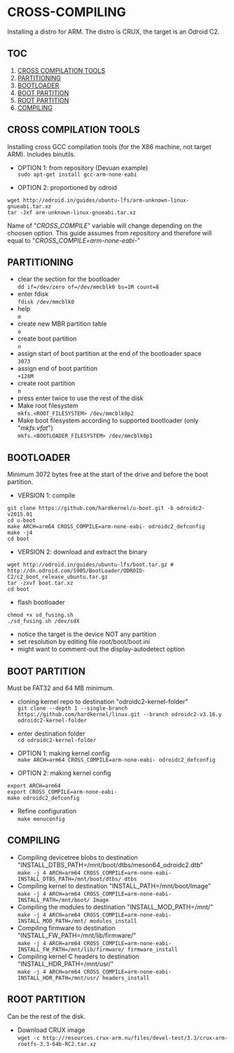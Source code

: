 # CROSS-COMPILING
Installing a distro for ARM. The distro is CRUX, the target is an Odroid C2.


## TOC
1. [CROSS COMPILATION TOOLS](#cross-compilation-tools)  
2. [PARTITIONING](#partitioning)  
3. [BOOTLOADER](#bootloader)  
4. [BOOT PARTITION](#boot-partition)  
5. [ROOT PARTITION](#root-partition)  
6. [COMPILING](#compiling)  


## CROSS COMPILATION TOOLS
Installing cross GCC compilation tools (for the X86 machine, not target ARM). Includes binutils.

* OPTION 1: from repository (Devuan example)  
`sudo apt-get install gcc-arm-none-eabi`

* OPTION 2: proportioned by odroid  
```
wget http://odroid.in/guides/ubuntu-lfs/arm-unknown-linux-gnueabi.tar.xz
tar -Jxf arm-unknown-linux-gnueabi.tar.xz
```  

Name of "_CROSS_COMPILE_" variable will change depending on the choosen option. This guide assumes from repository and therefore will equal to "_CROSS\_COMPILE=arm-none-eabi-_"


## PARTITIONING
* clear the section for the bootloader  
`dd if=/dev/zero of=/dev/mmcblk0 bs=1M count=8`  
* enter fdisk  
`fdisk /dev/mmcblk0`  
* help  
`m`  
* create new MBR partition table  
`o`  
* create boot partition  
`n`  
* assign start of boot partition at the end of the bootloader space  
`3073`  
* assign end of boot partition  
`+128M`  
* create root partition  
`n`  
* press enter twice to use the rest of the disk  
* Make root filesystem  
`mkfs.<ROOT_FILESYSTEM> /dev/mmcblk0p2`  
* Make boot filesystem according to supported bootloader (only "_mkfs.vfat_")  
`mkfs.<BOOTLOADER_FILESYSTEM> /dev/mmcblk0p1`  


## BOOTLOADER
Minimum 3072 bytes free at the start of the drive and before the boot partition.

* VERSION 1: compile  
```
git clone https://github.com/hardkernel/u-boot.git -b odroidc2-v2015.01
cd u-boot
make ARCH=arm64 CROSS_COMPILE=arm-none-eabi- odroidc2_defconfig
make -j4
cd boot
```

* VERSION 2: download and extract the binary  
```
wget http://odroid.in/guides/ubuntu-lfs/boot.tar.gz # http://dn.odroid.com/S905/BootLoader/ODROID-C2/c2_boot_release_ubuntu.tar.gz
tar -zxvf boot.tar.xz
cd boot
```

* flash bootloader  
```
chmod +x sd_fusing.sh
./sd_fusing.sh /dev/sdX
```
* notice the target is the device NOT any partition  
* set resolution by editing file root/boot/boot.ini  
* might want to comment-out the display-autodetect option  


## BOOT PARTITION
Must be FAT32 and 64 MB minimum.

* cloning kernel repo to destination "odroidc2-kernel-folder"  
`git clone --depth 1 --single-branch https://github.com/hardkernel/linux.git --branch odroidc2-v3.16.y odroidc2-kernel-folder`
* enter destination folder  
`cd odroidc2-kernel-folder`

* OPTION 1: making kernel config  
`make ARCH=arm64 CROSS_COMPILE=arm-none-eabi- odroidc2_defconfig`

* OPTION 2: making kernel config  
```
export ARCH=arm64
export CROSS_COMPILE=arm-none-eabi-
make odroidc2_defconfig
```

* Refine configuration  
`make menuconfig`


## COMPILING
* Compiling devicetree blobs to destination "INSTALL_DTBS_PATH=/mnt/boot/dtbs/meson64_odroidc2.dtb"  
`make -j 4 ARCH=arm64 CROSS_COMPILE=arm-none-eabi- INSTALL_DTBS_PATH=/mnt/boot/dtbs/ dtbs`
* Compiling kernel to destination "INSTALL_PATH=/mnt/boot/Image"  
`make -j 4 ARCH=arm64 CROSS_COMPILE=arm-none-eabi- INSTALL_PATH=/mnt/boot/ Image`
* Compiling the modules to destination "INSTALL_MOD_PATH=/mnt/"  
`make -j 4 ARCH=arm64 CROSS_COMPILE=arm-none-eabi- INSTALL_MOD_PATH=/mnt/ modules_install`
* Compiling firmware to destination "INSTALL_FW_PATH=/mnt/lib/firmware/"  
`make -j 4 ARCH=arm64 CROSS_COMPILE=arm-none-eabi- INSTALL_FW_PATH=/mnt/lib/firmware/ firmware_install`
* Compiling kernel C headers to destination "INSTALL_HDR_PATH=/mnt/usr/"  
`make -j 4 ARCH=arm64 CROSS_COMPILE=arm-none-eabi- INSTALL_HDR_PATH=/mnt/usr/ headers_install`


## ROOT PARTITION
Can be the rest of the disk.

* Download CRUX image  
`wget -c http://resources.crux-arm.nu/files/devel-test/3.3/crux-arm-rootfs-3.3-64b-RC2.tar.xz`
